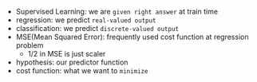 - Supervised Learning: we are `given right answer` at train time
- regression: we predict `real-valued output`
- classification: we predict `discrete-valued output`
- MSE(Mean Squared Error): frequently used cost function at regression problem
    - 1/2 in MSE is just scaler
- hypothesis: our predictor function
- cost function: what we want to `minimize`